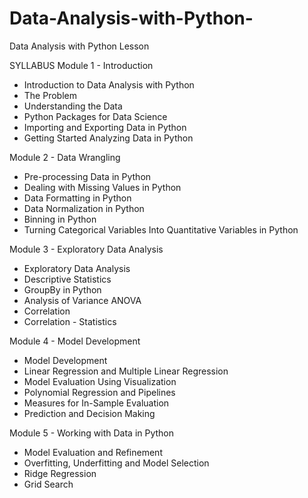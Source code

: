 # Data-Analysis-with-Python-
Data Analysis with Python Lesson

SYLLABUS
Module 1 - Introduction
- Introduction to Data Analysis with Python
- The Problem
- Understanding the Data
- Python Packages for Data Science
- Importing and Exporting Data in Python
- Getting Started Analyzing Data in Python

Module 2 - Data Wrangling
- Pre-processing Data in Python
- Dealing with Missing Values in Python
- Data Formatting in Python
- Data Normalization in Python
- Binning in Python
- Turning Categorical Variables Into Quantitative Variables in Python

Module 3 -  Exploratory Data Analysis
- Exploratory Data Analysis
- Descriptive Statistics
- GroupBy in Python
- Analysis of Variance ANOVA
- Correlation
- Correlation - Statistics

Module 4 - Model Development
- Model Development
- Linear Regression and Multiple Linear Regression
- Model Evaluation Using Visualization
- Polynomial Regression and Pipelines
- Measures for In-Sample Evaluation
- Prediction and Decision Making

Module 5 - Working with Data in Python
- Model Evaluation and Refinement   
- Overfitting, Underfitting and Model Selection 
- Ridge Regression
- Grid Search
